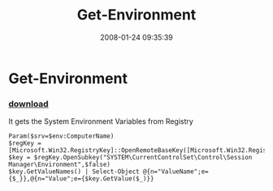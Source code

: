 ﻿---
pid:            133
poster:         BSonPosh
title:          Get-Environment
date:           2008-01-24 09:35:39
format:         posh
parent:         0
parent:         0

---

# Get-Environment

### [download](133.ps1)

It gets the System Environment Variables from Registry

```posh
Param($srv=$env:ComputerName)
$regKey = [Microsoft.Win32.RegistryKey]::OpenRemoteBaseKey([Microsoft.Win32.RegistryHive]::LocalMachine,$Srv)
$key = $regKey.OpenSubkey("SYSTEM\CurrentControlSet\Control\Session Manager\Environment",$false)
$key.GetValueNames() | Select-Object @{n="ValueName";e={$_}},@{n="Value";e={$key.GetValue($_)}}
```
